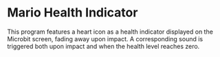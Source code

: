 # Mario Health Indicator
This program features a heart icon as a health indicator displayed on the Microbit screen, fading away upon impact. A
corresponding sound is triggered both upon impact and when the health level reaches zero.
